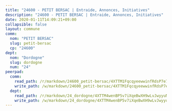 ```yaml
---
title: "24600 - PETIT BERSAC | Entraide, Annonces, Initiatives"
description: "24600 - PETIT BERSAC | Entraide, Annonces, Initiatives"
date: 2020-01-11T14:09:21+09:00
collapsible: false
layout: commune
comm:
  nom: "PETIT BERSAC"
  slug: petit-bersac
  cp: "24600"
dept:
  nom: "Dordogne"
  slug: dordogne
  num: "24"
peerpad:
  comm:
    read_path: /r/markdown/24600_petit-bersac/4XTTM1FqcqyeewwinfRdsP7e722zi3XANBcqRGfWgrUUEfM5c
    write_path: /w/markdown/24600_petit-bersac/4XTTM1FqcqyeewwinfRdsP7e722zi3XANBcqRGfWgrUUEfM5c-K3TgUD2QdPZtDoRBDRdxesasa25c7v7n7Fr77Rp3Bq9L9sekzwQybUgdbZHfJ3dazcLVw9CDjsDBJyDx1RqBDUpYRD6kbJ9HpQ6Ao4sCkZWxAoCSFsJymmak9X12zoWhRptce3kW
  dept:
    read_path: /r/markdown/24_dordogne/4XTTM4wenBP5v7iXqeBwXH9wLvJwyyuNKzLxRyGzSZXmCuzgg
    write_path: /w/markdown/24_dordogne/4XTTM4wenBP5v7iXqeBwXH9wLvJwyyuNKzLxRyGzSZXmCuzgg-K3TgUusQQUSAmJPXozCTSBeqjqksxkVWGVxtHwEFrs5RuocQr8weKG2oQg7MVeg2F9Hhv7ggtBiBU8D9pdXEPa9M67VU3BzgAG9BCtQw3VY3Xcxk2YSegk3iUXMkpicGxxJr7mWp
---
```


